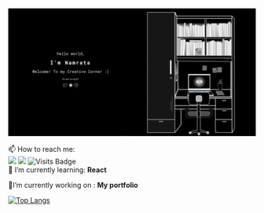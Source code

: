 ### 
<img src="https://github.com/namratapdr/namratapdr/blob/master/intro.gif">

📫 How to reach me: <br>
[<img src="https://img.shields.io/badge/twitter-%231DA1F2.svg?&style=for-the-badge&logo=twitter&logoColor=white" />](https://twitter.com/namratapdr) [<img src = "https://img.shields.io/badge/instagram-%23E4405F.svg?&style=for-the-badge&logo=instagram&logoColor=white">](https://www.instagram.com/namratapdr/) ![Visits Badge](https://badges.pufler.dev/visits/namratapdr/namratapdr?style=for-the-badge ) 
<br>🌱 I’m currently learning: <strong>React</strong><br>
 <p>🔭I’m currently working on : <strong>My portfolio</strong></p>

[![Top Langs](https://github-readme-stats.vercel.app/api/top-langs/?username=namratapdr&hide=php&layout=compact)](https://github.com/anuraghazra/github-readme-stats)
<!--
**namratapdr/namratapdr** is a ✨ _special_ ✨ repository because its `README.md` (this file) appears on your GitHub profile.

Here are some ideas to get you started:

- 🔭 I’m currently working on ...
- 🌱 I’m currently learning ...
- 👯 I’m looking to collaborate on ...
- 🤔 I’m looking for help with ...
- 💬 Ask me about ...
- 📫 How to reach me: ...
- 😄 Pronouns: ...
- ⚡ Fun fact: ...
-->
